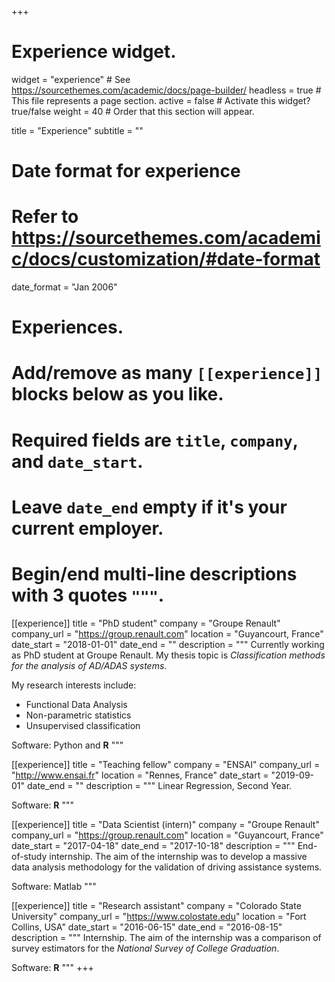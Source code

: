 +++
# Experience widget.
widget = "experience"  # See https://sourcethemes.com/academic/docs/page-builder/
headless = true  # This file represents a page section.
active = false  # Activate this widget? true/false
weight = 40  # Order that this section will appear.

title = "Experience"
subtitle = ""

# Date format for experience
#   Refer to https://sourcethemes.com/academic/docs/customization/#date-format
date_format = "Jan 2006"

# Experiences.
#   Add/remove as many `[[experience]]` blocks below as you like.
#   Required fields are `title`, `company`, and `date_start`.
#   Leave `date_end` empty if it's your current employer.
#   Begin/end multi-line descriptions with 3 quotes `"""`.
[[experience]]
  title = "PhD student"
  company = "Groupe Renault"
  company_url = "https://group.renault.com"
  location = "Guyancourt, France"
  date_start = "2018-01-01"
  date_end = ""
  description = """
  Currently working as PhD student at Groupe Renault. My thesis topic is *Classification methods for the analysis of AD/ADAS systems*.
  
  My research interests include:
  * Functional Data Analysis
  * Non-parametric statistics
  * Unsupervised classification
  
  Software: Python and **R**
  """

[[experience]]
  title = "Teaching fellow"
  company = "ENSAI"
  company_url = "http://www.ensai.fr"
  location = "Rennes, France"
  date_start = "2019-09-01"
  date_end = ""
  description = """
  Linear Regression, Second Year.
  
  Software: **R**
  """

[[experience]]
  title = "Data Scientist (intern)"
  company = "Groupe Renault"
  company_url = "https://group.renault.com"
  location = "Guyancourt, France"
  date_start = "2017-04-18"
  date_end = "2017-10-18"
  description = """
  End-of-study internship. The aim of the internship was to develop a massive data analysis methodology for the validation of driving assistance systems.
  
  Software: Matlab
  """
  
[[experience]]
  title = "Research assistant"
  company = "Colorado State University"
  company_url = "https://www.colostate.edu"
  location = "Fort Collins, USA"
  date_start = "2016-06-15"
  date_end = "2016-08-15"
  description = """
  Internship. The aim of the internship was a comparison of survey estimators for the *National Survey of College Graduation*.
  
  Software: **R**
  """
+++
